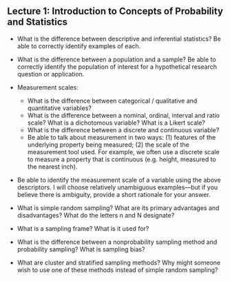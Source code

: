 ## Lecture 1: Introduction to Concepts of Probability and Statistics

* What is the difference between descriptive and inferential statistics? Be able to correctly identify examples of each.

* What is the difference between a population and a sample? Be able to correctly identify the population of interest for a hypothetical research question or application.

* Measurement scales:
     * What is the difference between categorical / qualitative and quantitative variables? 
     * What is the difference between a nominal, ordinal, interval and ratio scale? What is a dichotomous variable? What is a Likert scale?
     * What is the difference between a discrete and continuous variable? 
     * Be able to talk about measurement in two ways: (1) features of the underlying property being measured; (2) the scale of the measurement tool used. For example, we often use a discrete scale to measure a property that is continuous (e.g. height, measured to the nearest inch).

* Be able to identify the measurement scale of a variable using the above descriptors. I will choose relatively unambiguous examples—but if you believe there is ambiguity, provide a short rationale for your answer.

* What is simple random sampling? What are its primary advantages and disadvantages? What do the letters n and N designate?

* What is a sampling frame? What is it used for? 

* What is the difference between a nonprobability sampling method and probability sampling? What is sampling bias?

* What are cluster and stratified sampling methods? Why might someone wish to use one of these methods instead of simple random sampling?

